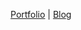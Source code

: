 <p align="center"><a href="https://haikel.my.id target="_blank">Portfolio</a> | <a href="https://haikelz.me" target="_blank">Blog</a></p>
